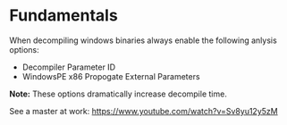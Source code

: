# Fundamentals

When decompiling windows binaries always enable the following anlysis options:

- Decompiler Parameter ID
- WindowsPE x86 Propogate External Parameters

**Note:** These options dramatically increase decompile time.

See a master at work: https://www.youtube.com/watch?v=Sv8yu12y5zM
